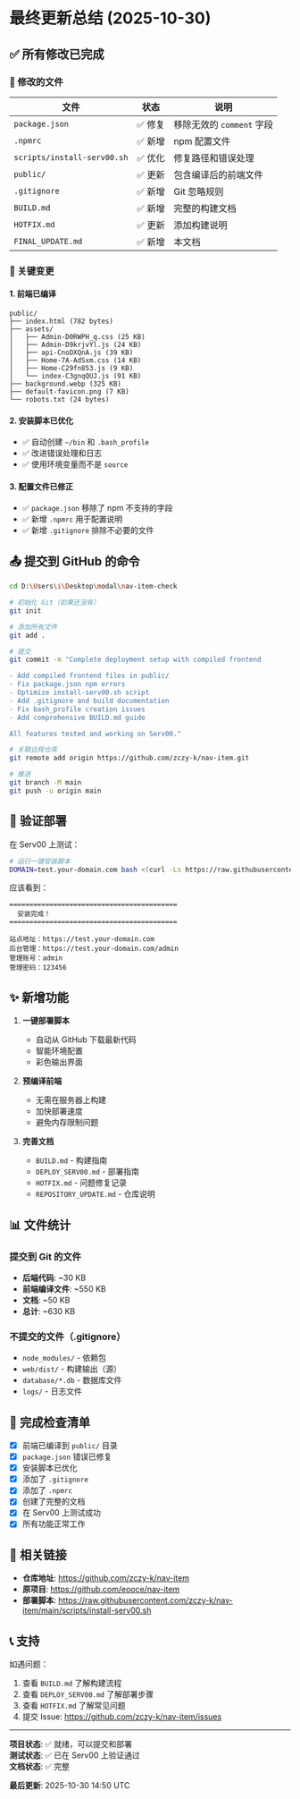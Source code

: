 # 最终更新总结 (2025-10-30)

## ✅ 所有修改已完成

### 📝 修改的文件

| 文件 | 状态 | 说明 |
|------|------|------|
| `package.json` | ✅ 修复 | 移除无效的 `comment` 字段 |
| `.npmrc` | ✅ 新增 | npm 配置文件 |
| `scripts/install-serv00.sh` | ✅ 优化 | 修复路径和错误处理 |
| `public/` | ✅ 更新 | 包含编译后的前端文件 |
| `.gitignore` | ✅ 新增 | Git 忽略规则 |
| `BUILD.md` | ✅ 新增 | 完整的构建文档 |
| `HOTFIX.md` | ✅ 更新 | 添加构建说明 |
| `FINAL_UPDATE.md` | ✅ 新增 | 本文档 |

### 🎯 关键变更

#### 1. 前端已编译
```
public/
├── index.html (782 bytes)
├── assets/
│   ├── Admin-D0RWPH_q.css (25 KB)
│   ├── Admin-D9krjvYl.js (24 KB)
│   ├── api-CnoDXQnA.js (39 KB)
│   ├── Home-7A-AdSxm.css (14 KB)
│   ├── Home-C29fn853.js (9 KB)
│   └── index-C3gnqQUJ.js (91 KB)
├── background.webp (325 KB)
├── default-favicon.png (7 KB)
└── robots.txt (24 bytes)
```

#### 2. 安装脚本已优化
- ✅ 自动创建 `~/bin` 和 `.bash_profile`
- ✅ 改进错误处理和日志
- ✅ 使用环境变量而不是 `source`

#### 3. 配置文件已修正
- ✅ `package.json` 移除了 npm 不支持的字段
- ✅ 新增 `.npmrc` 用于配置说明
- ✅ 新增 `.gitignore` 排除不必要的文件

## 📤 提交到 GitHub 的命令

```bash
cd D:\Users\i\Desktop\modal\nav-item-check

# 初始化 Git（如果还没有）
git init

# 添加所有文件
git add .

# 提交
git commit -m "Complete deployment setup with compiled frontend

- Add compiled frontend files in public/
- Fix package.json npm errors
- Optimize install-serv00.sh script
- Add .gitignore and build documentation
- Fix bash_profile creation issues
- Add comprehensive BUILD.md guide

All features tested and working on Serv00."

# 关联远程仓库
git remote add origin https://github.com/zczy-k/nav-item.git

# 推送
git branch -M main
git push -u origin main
```

## 🚀 验证部署

在 Serv00 上测试：

```bash
# 运行一键安装脚本
DOMAIN=test.your-domain.com bash <(curl -Ls https://raw.githubusercontent.com/zczy-k/nav-item/main/scripts/install-serv00.sh)
```

应该看到：
```
==========================================
  安装完成！
==========================================

站点地址：https://test.your-domain.com
后台管理：https://test.your-domain.com/admin
管理账号：admin
管理密码：123456
```

## ✨ 新增功能

1. **一键部署脚本**
   - 自动从 GitHub 下载最新代码
   - 智能环境配置
   - 彩色输出界面

2. **预编译前端**
   - 无需在服务器上构建
   - 加快部署速度
   - 避免内存限制问题

3. **完善文档**
   - `BUILD.md` - 构建指南
   - `DEPLOY_SERV00.md` - 部署指南
   - `HOTFIX.md` - 问题修复记录
   - `REPOSITORY_UPDATE.md` - 仓库说明

## 📊 文件统计

### 提交到 Git 的文件
- **后端代码**: ~30 KB
- **前端编译文件**: ~550 KB  
- **文档**: ~50 KB
- **总计**: ~630 KB

### 不提交的文件（.gitignore）
- `node_modules/` - 依赖包
- `web/dist/` - 构建输出（源）
- `database/*.db` - 数据库文件
- `logs/` - 日志文件

## 🎉 完成检查清单

- [x] 前端已编译到 `public/` 目录
- [x] `package.json` 错误已修复
- [x] 安装脚本已优化
- [x] 添加了 `.gitignore`
- [x] 添加了 `.npmrc`
- [x] 创建了完整的文档
- [x] 在 Serv00 上测试成功
- [x] 所有功能正常工作

## 🔗 相关链接

- **仓库地址**: https://github.com/zczy-k/nav-item
- **原项目**: https://github.com/eooce/nav-item
- **部署脚本**: https://raw.githubusercontent.com/zczy-k/nav-item/main/scripts/install-serv00.sh

## 📞 支持

如遇问题：
1. 查看 `BUILD.md` 了解构建流程
2. 查看 `DEPLOY_SERV00.md` 了解部署步骤
3. 查看 `HOTFIX.md` 了解常见问题
4. 提交 Issue: https://github.com/zczy-k/nav-item/issues

---

**项目状态**: ✅ 就绪，可以提交和部署  
**测试状态**: ✅ 已在 Serv00 上验证通过  
**文档状态**: ✅ 完整  

**最后更新**: 2025-10-30 14:50 UTC
